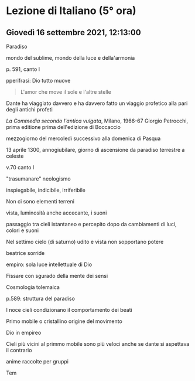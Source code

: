 # Lezione di Italiano (5° ora)

## Giovedì 16 settembre 2021, 12:13:00
Paradiso 

mondo del sublime, mondo della luce e della'armonia


p. 591, canto I 

pperifrasi: Dio tutto muove


> L'amor che move il sole e l'altre stelle

Dante ha viaggiato davvero e ha davvero fatto un viaggio profetico alla pari degli antichi profeti


_La Commedia secondo l'antica vulgata_, Milano, 1966-67 Giorgio Petrocchi, prima editione prima dell'edizione di Boccaccio

mezzogiorno del mercoledì successivo alla domenica di Pasqua

13 aprile 1300, annogiubilare, giorno di ascensione da paradiso terrestre a celeste


v.70 canto I

"trasumanare" neologismo

inspiegabile, indicibile, irriferibile


Non ci sono elementi terreni

vista, luminosità anche accecante, i suoni

passaggio tra cieli istantaneo e percepito dopo da cambiamenti di luci, colori e suoni

Nel settimo cielo (di saturno) udito e vista non sopportano potere

beatrice sorride

empiro: sola luce intellettuale di Dio


Fissare con sgurado della mente dei sensi 


Cosmologia tolemaica


p.589: struttura del paradiso



I noce cieli condizionano il comportamento dei beati


Primo mobile o cristallino origine del movimento


Dio in empireo


Cieli più vicini al primmo mobile sono più veloci anche se dante si aspettava il contrario


anime raccolte per gruppi 

Tem
<!--stackedit_data:
eyJoaXN0b3J5IjpbLTEwNDQ3NzM0NzIsMTMwNTc2MTU2MSwxOT
M0MTA2MTk0XX0=
-->